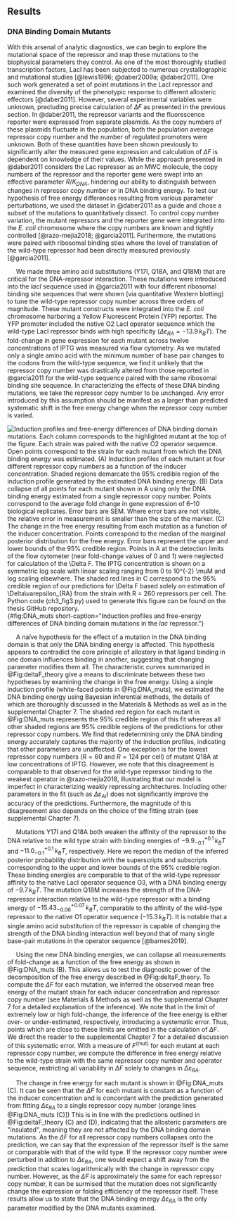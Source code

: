 ## Results

### DNA Binding Domain Mutants

With this arsenal of analytic diagnostics, we can begin to explore the
mutational space of the repressor and map these mutations to the
biophysical parameters they control. As one of the most thoroughly
studied transcription factors, LacI has been subjected to numerous
crystallographic and mutational studies [@lewis1996; @daber2009a; @daber2011]. One such work generated a set
of point mutations in the LacI repressor and examined the diversity of
the phenotypic response to different allosteric effectors [@daber2011]. However,
several experimental variables were unknown, precluding precise
calculation of $\Delta F$ as presented in the previous section. In
@daber2011, the repressor variants and the fluorescence reporter were
expressed from separate plasmids. As the copy numbers of these plasmids
fluctuate in the population, both the population average repressor copy
number and the number of regulated promoters were unknown. Both of these
quantities have been shown previously to significantly alter the
measured gene expression and calculation of $\Delta F$ is dependent on
knowledge of their values. While the approach presented in 
@daber2011 considers the Lac repressor as an MWC molecule, the copy numbers of the
repressor and the reporter gene were swept into an effective parameter
${R  / K_{DNA}}$, hindering our ability to distinguish between
changes in repressor copy number or in DNA binding energy. To test our
hypothesis of free energy differences resulting from various parameter
perturbations, we used the dataset in @daber2011 as a guide and chose a
subset of the mutations to quantitatively dissect. To control copy
number variation, the mutant repressors and the reporter gene were
integrated into the *E. coli* chromosome where the copy numbers are
known and tightly controlled [@razo-mejia2018; @garcia2011]. Furthermore, the mutations were paired
with ribosomal binding sties where the level of translation of the
wild-type repressor had been directly measured previously [@garcia2011].

&nbsp;&nbsp;&nbsp;&nbsp;&nbsp;We made three amino acid substitutions (Y17I, Q18A, and Q18M) that are
critical for the DNA-repressor interaction. These mutations were
introduced into the *lacI* sequence used in @garcia2011
with four different ribosomal binding site sequences that were shown
(via quantitative Western blotting) to tune the wild-type repressor copy
number across three orders of magnitude. These mutant constructs were
integrated into the *E. coli* chromosome harboring a Yellow Fluorescent
Protein (YFP) reporter. The YFP promoter included the native O2 LacI
operator sequence which the wild-type LacI repressor binds with high
specificity ($\Delta\varepsilon_{RA} = -13.9\, k_BT$). The fold-change
in gene expression for each mutant across twelve concentrations of IPTG
was measured via flow cytometry. As we mutated only a single amino acid
with the minimum number of base pair changes to the codons from the
wild-type sequence, we find it unlikely that the repressor copy number
was drastically altered from those reported in @garcia2011 for the wild-type
sequence paired with the same ribosomal binding site sequence. In
characterizing the effects of these DNA binding mutations, we take the
repressor copy number to be unchanged. Any error introduced by this
assumption should be manifest as a larger than predicted systematic
shift in the free energy change when the repressor copy number is
varied.

![**Induction profiles and free-energy differences of DNA binding domain
mutations.** Each column corresponds to the highlighted mutant at the top of
the figure. Each strain was paired with the native O2 operator sequence. Open
points correspond to the strain for each mutant from which the DNA binding
energy was estimated. (A) Induction profiles of each mutant at four different
repressor copy numbers as a function of the inducer concentration. Shaded regions demarcate the 95\% credible
region of the induction profile generated by the estimated DNA binding
energy. (B) Data collapse of all points for each mutant shown in A using only
the DNA binding energy estimated from a single repressor copy number. Points
correspond to the average fold change in gene expression of 6–10 biological
replicates. Error bars are SEM. Where error bars are not visible, the
relative error in measurement is smaller than the size of the marker. (C) The
change in the free energy resulting from each mutation as a function of the
inducer concentration. Points correspond to the median of the marginal
posterior distribution for the free energy. Error bars represent the upper
and lower bounds of the 95\% credible region. Points in A at the detection
limits of the flow cytometer (near fold-change values of 0 and 1) were
neglected for calculation of the $\Delta F$. The IPTG concentration is shown on a
symmetric log scale with linear scaling ranging from 0 to $10^{-2}$ $\mu$M and log
scaling elsewhere. The shaded red lines in C correspond to the 95% credible
region of our predictions for $\Delta F$ based solely on estimation of
$\Delta\varepsilon_{RA}$ from the
strain with $R = 260$ repressors per cell. The [Python code
(`ch3_fig3.py`)](https://github.com/gchure/phd/blob/master/src/chapter_03/code/ch3_fig3.py)
used to generate this figure can be found on the thesis [GitHub
repository](https://github.com/gchure/phd).](ch3_fig3){#fig:DNA_muts
short-caption="Induction profiles and free-energy differences of DNA binding
domain mutations in the *lac* repressor."}

&nbsp;&nbsp;&nbsp;&nbsp;&nbsp;A naïve hypothesis for the effect of a mutation in the DNA binding
domain is that *only* the DNA binding energy is affected. This
hypothesis appears to contradict the core principle of allostery in that
ligand binding in one domain influences binding in another, suggesting
that changing parameter modifies them all. The characteristic curves
summarized in @Fig:deltaF_theory give a
means to discriminate between these two hypotheses by examining the
change in the free energy. Using a single induction profile (white-faced
points in @Fig:DNA_muts), we estimated the DNA
binding energy using Bayesian inferential methods, the details of which
are thoroughly discussed in the Materials \& Methods as well as in the
supplemental Chapter 7. The shaded red region for each mutant in
@Fig:DNA_muts represents the 95\% credible region of
this fit whereas all other shaded regions are 95% credible regions of
the predictions for other repressor copy numbers. We find that
redetermining only the DNA binding energy accurately captures the
majority of the induction profiles, indicating that other parameters are
unaffected. One exception is for the lowest repressor copy numbers
($R = 60$ and $R=124$ per cell) of mutant Q18A at low concentrations
of IPTG. However, we note that this disagreement is comparable to that
observed for the wild-type repressor binding to the weakest operator in
@razo-mejia2018, illustrating that our model is imperfect in
characterizing weakly repressing architectures. Including other
parameters in the fit (such as $\Delta\varepsilon_{AI}$) does not
significantly improve the accuracy of the predictions. Furthermore, the
magnitude of this disagreement also depends on the choice of the fitting
strain (see supplemental Chapter 7).

&nbsp;&nbsp;&nbsp;&nbsp;&nbsp;Mutations Y17I and Q18A both weaken the affinity of the repressor to the
DNA relative to the wild type strain with binding energies of
$-9.9 ^{+0.1}_{-0.1}\, k_BT$ and $-11.0^{+0.1}_{-0.1}\, k_BT$,
respectively. Here we report the median of the inferred posterior
probability distribution with the superscripts and subscripts
corresponding to the upper and lower bounds of the 95% credible region.
These binding energies are comparable to that of the wild-type repressor
affinity to the native LacI operator sequence O3, with a DNA binding
energy of $-9.7\, k_BT$. The mutation Q18M increases the strength of
the DNA-repressor interaction relative to the wild-type repressor with a
binding energy of $-15.43^{+0.07}_{-0.06}\, k_BT$, comparable to the
affinity of the wild-type repressor to the native O1 operator sequence
($-15.3\, k_BT$). It is notable that a single amino acid substitution
of the repressor is capable of changing the strength of the DNA binding
interaction well beyond that of many single base-pair mutations in the
operator sequence [@barnes2019].

&nbsp;&nbsp;&nbsp;&nbsp;&nbsp;Using the new DNA binding energies, we can collapse all measurements of
fold-change as a function of the free energy as shown in
@Fig:DNA_muts (B). This allows us to test the
diagnostic power of the decomposition of the free energy described in
@Fig:deltaF_theory. To compute the
$\Delta F$ for each mutation, we inferred the observed mean free
energy of the mutant strain for each inducer concentration and repressor
copy number (see Materials \& Methods as well as the supplemental Chapter 7 for a
detailed explanation of the inference). We note that in the limit of
extremely low or high fold-change, the inference of the free energy is
either over- or under-estimated, respectively, introducing a systematic
error. Thus, points which are close to these limits are omitted in the
calculation of $\Delta F$. We direct the reader to the supplemental Chapter 7 for a
detailed discussion of this systematic error. With a measure of
$F^\mathrm{(mut)}$ for each mutant at each repressor copy number, we
compute the difference in free energy relative to the wild-type strain
with the same repressor copy number and operator sequence, restricting
all variability in $\Delta F$ solely to changes in
$\Delta\varepsilon_{RA}$.

&nbsp;&nbsp;&nbsp;&nbsp;&nbsp;The change in free energy for each mutant is
shown in @Fig:DNA_muts (C). It can be seen that the $\Delta F$ for each
mutant is constant as a function of the inducer concentration and is
concordant with the prediction generated from fitting
$\Delta\varepsilon_{RA}$ to a single repressor copy number (orange lines
@Fig:DNA_muts (C)]) This is in line with the predictions outlined in
@Fig:deltaF_theory (C) and (D), indicating that the allosteric parameters are
"insulated", meaning they are not affected by the DNA binding domain
mutations. As the $\Delta F$ for all repressor copy numbers collapses onto
the prediction, we can say that the expression of the repressor itself is the
same or comparable with that of the wild type. If the repressor copy number
were perturbed in addition to $\Delta \varepsilon_{RA}$, one would expect a
shift away from the prediction that scales logarithmically with the change in
repressor copy number. However, as the $\Delta F$ is approximately the same
for each repressor copy number, it can be surmised that the mutation does not
significantly change the expression or folding efficiency of the repressor
itself. These results allow us to state that the DNA binding energy
$\Delta\varepsilon_{RA}$ is the only parameter modified by the DNA mutants
examined.
